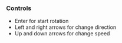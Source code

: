 ### Controls
- Enter for start rotation
- Left and right arrows for change direction
- Up and down arrows for change speed
